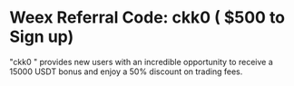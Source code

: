 # Weex Referral Code: ckk0 ( $500 to Sign up)
"ckk0 " provides new users with an incredible opportunity to receive a 15000 USDT bonus and enjoy a 50% discount on trading fees.
